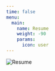 ```yaml
---
time: false
menu:
  main:
    name: Resume
    weight: -90
    params:
      icon: user
---
```


<!-- ![Resume](resume_capture.jpg) -->

![Resume](resume_cap.jpeg)
